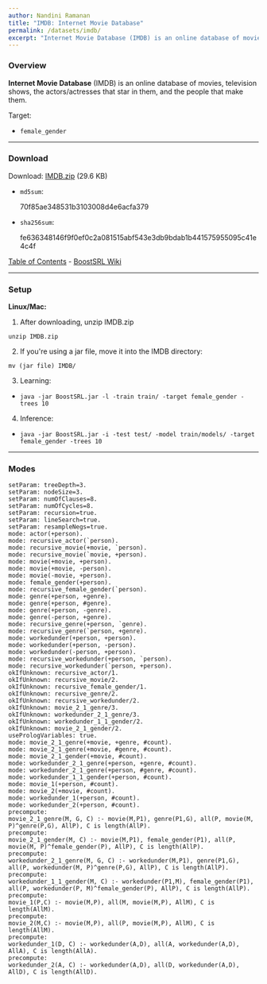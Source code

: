 ```yaml
---
author: Nandini Ramanan
title: "IMDB: Internet Movie Database"
permalink: /datasets/imdb/
excerpt: "Internet Movie Database (IMDB) is an online database of movies, television shows, etc. The goal is to predict whether someone is female."
---
```


### Overview

**Internet Movie Database** (IMDB) is an online database of movies, television shows, the actors/actresses that star in them, and the people that make them.

Target:

  * `female_gender`

---

### Download

Download: [IMDB.zip](https://github.com/boost-starai/BoostSRL-Misc/blob/master/Datasets/IMDB/IMDB.zip?raw=true) (29.6 KB)

* `md5sum`: 
  <p style="word-break: break-all;">70f85ae348531b3103008d4e6acfa379</p>

* `sha256sum`: 
  <p style="word-break: break-all;">fe636348146f9f0ef0c2a081515abf543e3db9bdab1b441575955095c41e4c4f</p>

[Table of Contents](#table-of-contents) - [BoostSRL Wiki](Home)

---

### Setup

**Linux/Mac:**

1. After downloading, unzip IMDB.zip
  
  `unzip IMDB.zip`

2. If you're using a jar file, move it into the IMDB directory:
  
  `mv (jar file) IMDB/`

3. Learning:

  * `java -jar BoostSRL.jar -l -train train/ -target female_gender -trees 10`

4. Inference:
  
  * `java -jar BoostSRL.jar -i -test test/ -model train/models/ -target female_gender -trees 10`

---

### Modes

```text
setParam: treeDepth=3.
setParam: nodeSize=3.
setParam: numOfClauses=8.
setParam: numOfCycles=8.
setParam: recursion=true. 
setParam: lineSearch=true.
setParam: resampleNegs=true.
mode: actor(+person).
mode: recursive_actor(`person).
mode: recursive_movie(+movie, `person).
mode: recursive_movie(`movie, +person).
mode: movie(+movie, +person).
mode: movie(+movie, -person).
mode: movie(-movie, +person).
mode: female_gender(+person).
mode: recursive_female_gender(`person).
mode: genre(+person, +genre).
mode: genre(+person, #genre).
mode: genre(+person, -genre).
mode: genre(-person, +genre).
mode: recursive_genre(+person, `genre).
mode: recursive_genre(`person, +genre).
mode: workedunder(+person, +person).
mode: workedunder(+person, -person).
mode: workedunder(-person, +person).
mode: recursive_workedunder(+person, `person).
mode: recursive_workedunder(`person, +person).
okIfUnknown: recursive_actor/1.
okIfUnknown: recursive_movie/2.
okIfUnknown: recursive_female_gender/1.
okIfUnknown: recursive_genre/2.
okIfUnknown: recursive_workedunder/2.
okIfUnknown: movie_2_1_genre/3.
okIfUnknown: workedunder_2_1_genre/3.
okIfUnknown: workedunder_1_1_gender/2.
okIfUnknown: movie_2_1_gender/2.
usePrologVariables: true.
mode: movie_2_1_genre(+movie, +genre, #count).
mode: movie_2_1_genre(+movie, #genre, #count).
mode: movie_2_1_gender(+movie, #count).
mode: workedunder_2_1_genre(+person, +genre, #count).
mode: workedunder_2_1_genre(+person, #genre, #count).
mode: workedunder_1_1_gender(+person, #count).
mode: movie_1(+person, #count).
mode: movie_2(+movie, #count).
mode: workedunder_1(+person, #count).
mode: workedunder_2(+person, #count).
precompute:
movie_2_1_genre(M, G, C) :- movie(M,P1), genre(P1,G), all(P, movie(M, P)^genre(P,G), AllP), C is length(AllP).
precompute: 
movie_2_1_gender(M, C) :- movie(M,P1), female_gender(P1), all(P, movie(M, P)^female_gender(P), AllP), C is length(AllP).
precompute: 
workedunder_2_1_genre(M, G, C) :- workedunder(M,P1), genre(P1,G), all(P, workedunder(M, P)^genre(P,G), AllP), C is length(AllP).
precompute: 
workedunder_1_1_gender(M, C) :- workedunder(P1,M), female_gender(P1), all(P, workedunder(P, M)^female_gender(P), AllP), C is length(AllP).
precompute:
movie_1(P,C) :- movie(M,P), all(M, movie(M,P), AllM), C is length(AllM).
precompute:
movie_2(M,C) :- movie(M,P), all(P, movie(M,P), AllM), C is length(AllM).
precompute:
workedunder_1(D, C) :- workedunder(A,D), all(A, workedunder(A,D), AllA), C is length(AllA).
precompute:
workedunder_2(A, C) :- workedunder(A,D), all(D, workedunder(A,D), AllD), C is length(AllD).
```

